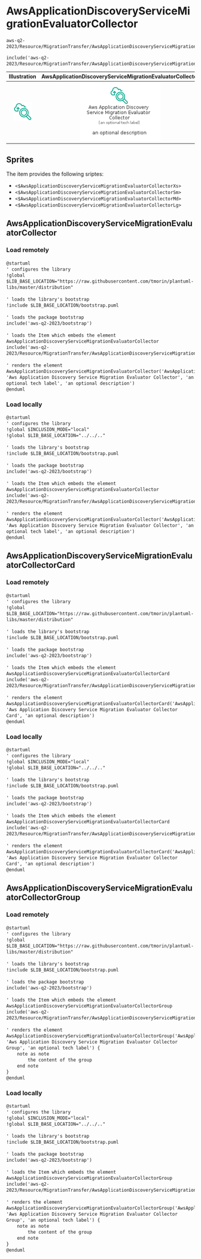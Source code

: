 # AwsApplicationDiscoveryServiceMigrationEvaluatorCollector


```text
aws-q2-2023/Resource/MigrationTransfer/AwsApplicationDiscoveryServiceMigrationEvaluatorCollector
```

```text
include('aws-q2-2023/Resource/MigrationTransfer/AwsApplicationDiscoveryServiceMigrationEvaluatorCollector')
```



| Illustration | AwsApplicationDiscoveryServiceMigrationEvaluatorCollector | AwsApplicationDiscoveryServiceMigrationEvaluatorCollectorCard | AwsApplicationDiscoveryServiceMigrationEvaluatorCollectorGroup |
| :---: | :---: | :---: | :---: |
| ![illustration for Illustration](../../../aws-q2-2023/Resource/MigrationTransfer/AwsApplicationDiscoveryServiceMigrationEvaluatorCollector.png) | ![illustration for AwsApplicationDiscoveryServiceMigrationEvaluatorCollector](../../../aws-q2-2023/Resource/MigrationTransfer/AwsApplicationDiscoveryServiceMigrationEvaluatorCollector.Local.png) | ![illustration for AwsApplicationDiscoveryServiceMigrationEvaluatorCollectorCard](../../../aws-q2-2023/Resource/MigrationTransfer/AwsApplicationDiscoveryServiceMigrationEvaluatorCollectorCard.Local.png) | ![illustration for AwsApplicationDiscoveryServiceMigrationEvaluatorCollectorGroup](../../../aws-q2-2023/Resource/MigrationTransfer/AwsApplicationDiscoveryServiceMigrationEvaluatorCollectorGroup.Local.png) |



## Sprites
The item provides the following sriptes:

- `<$AwsApplicationDiscoveryServiceMigrationEvaluatorCollectorXs>`
- `<$AwsApplicationDiscoveryServiceMigrationEvaluatorCollectorSm>`
- `<$AwsApplicationDiscoveryServiceMigrationEvaluatorCollectorMd>`
- `<$AwsApplicationDiscoveryServiceMigrationEvaluatorCollectorLg>`





## AwsApplicationDiscoveryServiceMigrationEvaluatorCollector

### Load remotely
```plantuml
@startuml
' configures the library
!global $LIB_BASE_LOCATION="https://raw.githubusercontent.com/tmorin/plantuml-libs/master/distribution"

' loads the library's bootstrap
!include $LIB_BASE_LOCATION/bootstrap.puml

' loads the package bootstrap
include('aws-q2-2023/bootstrap')

' loads the Item which embeds the element AwsApplicationDiscoveryServiceMigrationEvaluatorCollector
include('aws-q2-2023/Resource/MigrationTransfer/AwsApplicationDiscoveryServiceMigrationEvaluatorCollector')

' renders the element
AwsApplicationDiscoveryServiceMigrationEvaluatorCollector('AwsApplicationDiscoveryServiceMigrationEvaluatorCollector', 'Aws Application Discovery Service Migration Evaluator Collector', 'an optional tech label', 'an optional description')
@enduml
```

### Load locally
```plantuml
@startuml
' configures the library
!global $INCLUSION_MODE="local"
!global $LIB_BASE_LOCATION="../../.."

' loads the library's bootstrap
!include $LIB_BASE_LOCATION/bootstrap.puml

' loads the package bootstrap
include('aws-q2-2023/bootstrap')

' loads the Item which embeds the element AwsApplicationDiscoveryServiceMigrationEvaluatorCollector
include('aws-q2-2023/Resource/MigrationTransfer/AwsApplicationDiscoveryServiceMigrationEvaluatorCollector')

' renders the element
AwsApplicationDiscoveryServiceMigrationEvaluatorCollector('AwsApplicationDiscoveryServiceMigrationEvaluatorCollector', 'Aws Application Discovery Service Migration Evaluator Collector', 'an optional tech label', 'an optional description')
@enduml
```

## AwsApplicationDiscoveryServiceMigrationEvaluatorCollectorCard

### Load remotely
```plantuml
@startuml
' configures the library
!global $LIB_BASE_LOCATION="https://raw.githubusercontent.com/tmorin/plantuml-libs/master/distribution"

' loads the library's bootstrap
!include $LIB_BASE_LOCATION/bootstrap.puml

' loads the package bootstrap
include('aws-q2-2023/bootstrap')

' loads the Item which embeds the element AwsApplicationDiscoveryServiceMigrationEvaluatorCollectorCard
include('aws-q2-2023/Resource/MigrationTransfer/AwsApplicationDiscoveryServiceMigrationEvaluatorCollector')

' renders the element
AwsApplicationDiscoveryServiceMigrationEvaluatorCollectorCard('AwsApplicationDiscoveryServiceMigrationEvaluatorCollectorCard', 'Aws Application Discovery Service Migration Evaluator Collector Card', 'an optional description')
@enduml
```

### Load locally
```plantuml
@startuml
' configures the library
!global $INCLUSION_MODE="local"
!global $LIB_BASE_LOCATION="../../.."

' loads the library's bootstrap
!include $LIB_BASE_LOCATION/bootstrap.puml

' loads the package bootstrap
include('aws-q2-2023/bootstrap')

' loads the Item which embeds the element AwsApplicationDiscoveryServiceMigrationEvaluatorCollectorCard
include('aws-q2-2023/Resource/MigrationTransfer/AwsApplicationDiscoveryServiceMigrationEvaluatorCollector')

' renders the element
AwsApplicationDiscoveryServiceMigrationEvaluatorCollectorCard('AwsApplicationDiscoveryServiceMigrationEvaluatorCollectorCard', 'Aws Application Discovery Service Migration Evaluator Collector Card', 'an optional description')
@enduml
```

## AwsApplicationDiscoveryServiceMigrationEvaluatorCollectorGroup

### Load remotely
```plantuml
@startuml
' configures the library
!global $LIB_BASE_LOCATION="https://raw.githubusercontent.com/tmorin/plantuml-libs/master/distribution"

' loads the library's bootstrap
!include $LIB_BASE_LOCATION/bootstrap.puml

' loads the package bootstrap
include('aws-q2-2023/bootstrap')

' loads the Item which embeds the element AwsApplicationDiscoveryServiceMigrationEvaluatorCollectorGroup
include('aws-q2-2023/Resource/MigrationTransfer/AwsApplicationDiscoveryServiceMigrationEvaluatorCollector')

' renders the element
AwsApplicationDiscoveryServiceMigrationEvaluatorCollectorGroup('AwsApplicationDiscoveryServiceMigrationEvaluatorCollectorGroup', 'Aws Application Discovery Service Migration Evaluator Collector Group', 'an optional tech label') {
    note as note
        the content of the group
    end note
}
@enduml
```

### Load locally
```plantuml
@startuml
' configures the library
!global $INCLUSION_MODE="local"
!global $LIB_BASE_LOCATION="../../.."

' loads the library's bootstrap
!include $LIB_BASE_LOCATION/bootstrap.puml

' loads the package bootstrap
include('aws-q2-2023/bootstrap')

' loads the Item which embeds the element AwsApplicationDiscoveryServiceMigrationEvaluatorCollectorGroup
include('aws-q2-2023/Resource/MigrationTransfer/AwsApplicationDiscoveryServiceMigrationEvaluatorCollector')

' renders the element
AwsApplicationDiscoveryServiceMigrationEvaluatorCollectorGroup('AwsApplicationDiscoveryServiceMigrationEvaluatorCollectorGroup', 'Aws Application Discovery Service Migration Evaluator Collector Group', 'an optional tech label') {
    note as note
        the content of the group
    end note
}
@enduml
```

